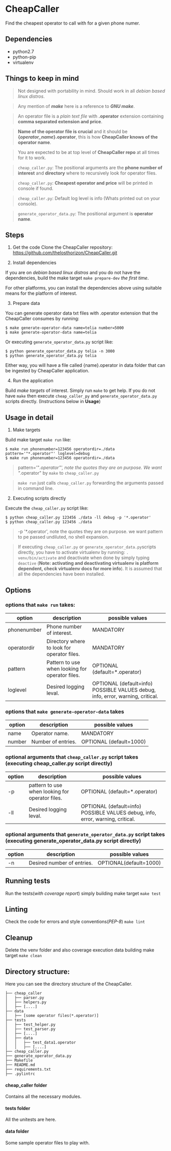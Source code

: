 # CheapCaller

Find the cheapest operator to call with for a given phone numer.

## Dependencies

* python2.7
* python-pip
* virtualenv

## Things to keep in mind

> Not designed with portability in mind. Should work in all _debian based linux distros_.

> Any mention of __*make*__ here is a reference to __*GNU make*__.

> An operator file is a _plain text file_ with __.operator__ extension containing __comma separated extension and price__.

> __Name of the operator file is crucial__ and it should be __{*operator_name*}.operator__, this is how __CheapCaller knows of the operator name__.

> You are expected to be at top level of __CheapCaller repo__ at all times for it to work.

> `cheap_caller.py`: The positional arguments are the __phone number of interest__ and __directory__ where to recursively look for operator files.

> `cheap_caller.py`: __Cheapest operator and price__ will be printed in console if found.

> `cheap_caller.py`:  Default log level is info (Whats printed out on your console).

> `generate_operator_data.py`: The positional argument is __operator name__.

## Steps

1. Get the code
Clone the CheapCaller repository: https://github.com/thelosthorizon/CheapCaller.git

2. Install dependencies

If you are on _debian based linux distros_ and you do not have the dependencies, build the make target `make prepare-dev` _the first time_.

For other platforms, you can install the dependencies above using suitable means for the platform of interest.

3. Prepare data

You can generate operator data txt files with .operator extension that the CheapCaller consumes by running:

    $ make generate-operator-data name=telia number=5000
    $ make generate-operator-data name=telia

Or executing `generate_operator_data.py` script like:

    $ python generate_operator_data.py telia -n 3000
    $ python generate_operator_data.py telia

Either way, you will have a file called {name}.operator in data folder that can be ingested by CheapCaller application.

4. Run the application

Build _make targets_ of interest. Simply run `make` to get help. If you do not have `make` then execute `cheap_caller_py` and `generate_operator_data.py` scripts directly.
(Instructions below in __Usage__)

## Usage in detail

1. Make targets

Build make target `make run` like:

    $ make run phonenumber=123456 operatordir=./data pattern='"*.operator"' loglevel=debug
    $ make run phonenumber=123456 operatordir=./data

> pattern='"*.operator"', note the quotes they are on purpose. We want "*.operator" by `make` to
`cheap_caller.py`

> `make run` just calls `cheap_caller.py` forwarding the arguments passed in command line.

2. Executing scripts directly

Execute the `cheap_caller.py` script like:

    $ python cheap_caller.py 123456 ./data -ll debug -p '*.operator'
    $ python cheap_caller.py 123456 ./data

> -p '*.operator', note the quotes they are on purpose. we want pattern to pe passed undiluted,
no shell expansion.

> If executing `cheap_caller.py` or `generate_operator_data.py`scripts directly, you have to activate virtualenv by running: `. venv/bin/activate` and deactivate when done by simply typing `deactive` (__Note: activating and deactivating virtualenv is platform dependent, check virtualenv docs for more info__). It is assumed that all the dependencies have been installed.

## Options

### options that `make run` takes:

option | description | possible values
-------|----------   | ---------------
 phonenumber     | Phone number of interest. | MANDATORY
 operatordir     | Directory where to look for operator files. | MANDATORY
 pattern         | Pattern to use when looking for operator files. | OPTIONAL (default=*.operator)
 loglevel        | Desired logging leval. | OPTIONAL (default=info) POSSIBLE VALUES debug, info,                      error, warning, critical.

### options that `make generate-operator-data` takes

option | description | possible values
-------|----------   | ---------------
 name     | Operator name. | MANDATORY
 number   | Number of entries. | OPTIONAL (default=1000)

### optional arguments that `cheap_caller.py` script takes (executing cheap_caller.py script directly)

option | description | possible values
-------|----------   | ---------------
 -p    | pattern to use when looking for operator files. | OPTIONAL (default=*.operator)
 -ll   | Desired logging leval. | OPTIONAL (default=info) POSSIBLE VALUES debug, info,                      error, warning, critical.

### optional arguments that `generate_operator_data.py` script takes (executing generate_operator_data.py script directly)

option | description | possible values
-------|----------   | ---------------
 -n    | Desired number of entries. | OPTIONAL(default=1000)


## Running tests

Run the tests(_with coverage report_) simply building make target `make test`

## Linting

Check the code for errors and style conventions(_PEP-8_) `make lint`

## Cleanup

Delete the venv folder and also coverage execution data building make target `make clean`

## Directory structure:

Here you can see the directory structure of the CheapCaller.
```
├── cheap_caller
│   ├── parser.py
│   ├── helpers.py
│   ├── [....]
├── data
│   ├── [some operator files(*.operator)]
├── tests
│   ├── test_helper.py
│   ├── test_parser.py
│   ├── [....]
│   ├── data
│   │   ├── test_data1.operator
│   │   ├── [....]
├── cheap_caller.py
├── generate_operator_data.py
├── Makefile
├── README.md
├── requirements.txt
├── .pylintrc
```

#### cheap_caller folder
Contains all the necessary modules.

#### tests folder
All the unitests are here.

#### data folder
Some sample operator files to play with.